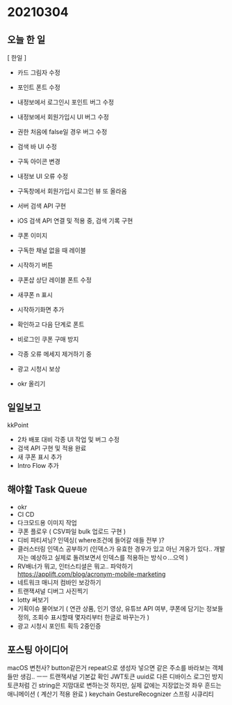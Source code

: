 # 20210304
## 오늘 한 일
[ 한일 ]

- 카드 그림자 수정
- 포인트 폰트 수정
- 내정보에서 로그인시 포인트 버그 수정
- 내정보에서 회원가입시 UI 버그 수정
- 권한 처음에 false일 경우 버그 수정
- 검색 바 UI 수정 
- 구독 아이콘 변경
- 내정보 UI 오류 수정
- 구독창에서 회원가입시 로그인 뷰 또 올라옴
- 서버 검색 API 구현
- iOS 검색 API 연결 및 적용 중, 검색 기록 구현
- 쿠폰 이미지
- 구독한 채널 없을 때 레이블
- 시작하기 버튼
- 쿠폰샵 상단 레이블 폰트 수정
- 새쿠폰 n 표시
- 시작하기화면 추가
- 확인하고 다음 단계로 폰트
- 비로그인 쿠폰 구매 방지

- 각종 오류 메세지 제거하기 중
- 광고 시청시 보상
- okr 올리기

## 일일보고
kkPoint
- 2차 배포 대비 각종 UI 작업 및 버그 수정
- 검색 API 구현 및 적용 완료
- 새 쿠폰 표시 추가
- Intro Flow 추가

## 해야할 Task Queue
- okr
- CI CD
- 다크모드용 이미지 작업
- 쿠폰 플로우 ( CSV파일 bulk 업로드 구현 )
- 디비 파티셔닝? 인덱싱( where조건에 들어갈 애들 전부 )?
- 클러스터링 인덱스 공부하기 (인덱스가 유효한 경우가 있고 아닌 겨웅가 있다.. 개발자는 예상하고 실제로 돌려보면서 인덱스를 적용하는 방식ㅇ...으억 )
- RV배너가 뭐고, 인터스티셜은 뭐고.. 파악하기 https://applift.com/blog/acronym-mobile-marketing
- 네트워크 매니저 컴바인 보강하기
- 트랜잭셔널 디버그 사진찍기
- lotty 써보기
- 기획이슈 물어보기 ( 연관 상품, 인기 영상, 유튜브 API 여부, 쿠폰에 담기는 정보들 정의, 조회수 표시할때 몇자리부터 한글로 바꾸는가 )
- 광고 시청시 포인트 획득 2중인증


## 포스팅 아이디어
macOS 변천사?
button같은거 repeat으로 생성자 넣으면 같은 주소를 바라보는 객체들만 생김.. ㅡㅡ
트랜잭셔널 기본값 확인
JWT토큰
uuid로 다른 디바이스 로그인 방지
토큰처럼 긴 string은 지맘대로 변하는것 하지만, 실제 값에는 지장없는것
좌우 흔드는 애니메이션 ( 계산기 적용 완료 )
keychain
GestureRecognizer
스프링 시큐리티

